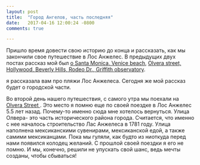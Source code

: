```yaml
---
layout: post
title:  "Город Ангелов, часть последняя"
date:   2017-04-16 12:00:24 -0800
comments: true

---
```


Пришло время довести свою историю до конца и рассказать, как мы закончили свое путешествие в Лос Анжелес. 
В предыдущих двух постах рассказ мой был <a href="http://karmelalla.com/2017/04/12/los-angeles-p1.html" target="_blank">о Santa Monica, Venice beach</a>, <a href="http://karmelalla.com/2017/04/12/los-angeles-p2.html" target="_blank">Olvera street, Hollywood, Beverly Hills, Rodeo Dr., Griffith observatory</a>.

 я рассказала вам про пляжи Лос Анжелеса. Сегодня же мой рассказ будет о городской части. 


Во второй день нашего путешествия, с самого утра мы поехали на <a href="https://en.wikipedia.org/wiki/Olvera_Street" target="_blank"> Olvera Street </a>. Это место я помню еще по своей поездке в Лос Анжелес 5.5 лет назад. Почему-то именно сюда мне хотелось вернуться. 
Улица Олвера- это часть исторического района города. Считается, что именно с нее началось строительство Лас Анжелеса в 1781 году. Улица наполнена мексиканскими сувенирами, мексиканской едой, а также самими мексиканцами. Пока мы гуляли, как будто из ниоткуда перед нами появился колодец желаний. С прошлой своей поездки я его не помню. И мы, конечно, решили не упускать свой шанс, ведь мечты созданы, чтобы сбываться!  

<!--separate-->
